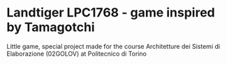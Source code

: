 # Landtiger LPC1768 - game inspired by Tamagotchi
Little game, special project made for the course Architetture dei Sistemi di Elaborazione (02GOLOV) at Politecnico di Torino
